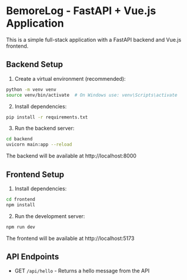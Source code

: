 # BemoreLog - FastAPI + Vue.js Application

This is a simple full-stack application with a FastAPI backend and Vue.js frontend.

## Backend Setup

1. Create a virtual environment (recommended):
```bash
python -m venv venv
source venv/bin/activate  # On Windows use: venv\Scripts\activate
```

2. Install dependencies:
```bash
pip install -r requirements.txt
```

3. Run the backend server:
```bash
cd backend
uvicorn main:app --reload
```

The backend will be available at http://localhost:8000

## Frontend Setup

1. Install dependencies:
```bash
cd frontend
npm install
```

2. Run the development server:
```bash
npm run dev
```

The frontend will be available at http://localhost:5173

## API Endpoints

- GET `/api/hello` - Returns a hello message from the API 